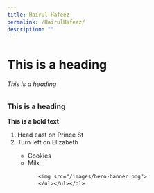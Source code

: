 ```yaml
---
title: Hairul Hafeez
permalink: /HairulHafeez/
description: ""
---
```

<h1> This is a heading </h1>
<h6> This is a heading </h6>
<h3> This is a heading </h3>
<b> This is a bold text </b>

<ol>

  <li>Head east on Prince St</li>

  <li>Turn left on Elizabeth</li>



<ul>

  <li>Cookies</li>
  <li>Milk</li>
<ul>
	
	<img src="/images/hero-banner.png">
	</ul></ul></ol>